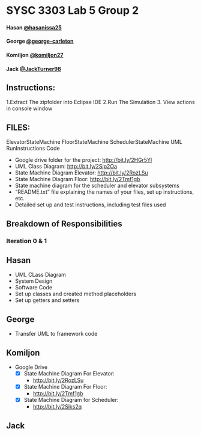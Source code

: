 # SYSC 3303 Lab 5 Group 2

#### Hasan [@hasanissa25](https://github.com/hasanissa25)
#### George [@george-carleton](https://github.com/george-carleton)
#### Komiljon [@komiljon27](https://github.com/komiljon27)
#### Jack [@JackTurner98](https://github.com/JackTurner98)

## Instructions:
1.Extract The zipfolder into Eclipse IDE
2.Run The Simulation
3. View actions in console window

## FILES:
ElevatorStateMachine
FloorStateMachine
SchedulerStateMachine
UML
RunInstructions
Code

- Google drive folder for the project: http://bit.ly/2HGr5Yl
- UML Class Diagram: http://bit.ly/2Sip2Oa
- State Machine Diagram Elevator: http://bit.ly/2RozLSu
- State Machine Diagram Floor: http://bit.ly/2Tmf1gb
- State machine diagram for the scheduler and elevator subsystems
- “README.txt” file explaining the names of your files, set up instructions, etc. 
- Detailed set up and test instructions, including test files used


## Breakdown of Responsibilities

### Iteration 0 & 1

## Hasan
- UML CLass Diagram
- System Design
- Software Code
- Set up classes and created method placeholders 
- Set up getters and setters

## George
- Transfer UML to framework code

## Komiljon
- Google Drive
  - [x] State Machine Diagram For Elevator: 
    - http://bit.ly/2RozLSu
  - [x] State Machine Diagram For Floor: 
    - http://bit.ly/2Tmf1gb
  - [x] State Machine Diagram for Scheduler:
    - http://bit.ly/2Siks2q
    

Jack
-


